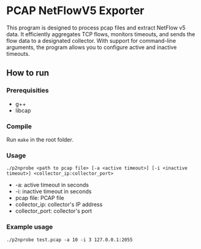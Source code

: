 # PCAP NetFlowV5 Exporter

This program is designed to process pcap files and extract NetFlow v5 data. It efficiently aggregates TCP flows, monitors timeouts, and sends the flow data to a designated collector. With support for command-line arguments, the program allows you to configure active and inactive timeouts.

## How to run
### Prerequisities
- g++
- libcap

### Compile

Run `make` in the root folder.

### Usage

`./p2nprobe <path to pcap file> [-a <active timeout>] [-i <inactive timeout>] <collector_ip:collector_port>`

- -a: active timeout in seconds
- -i: inactive timeout in seconds
- pcap file: PCAP file
- collector_ip: collector's IP address
- collector_port: collector's port

### Example usage
`./p2nprobe test.pcap -a 10 -i 3 127.0.0.1:2055`
